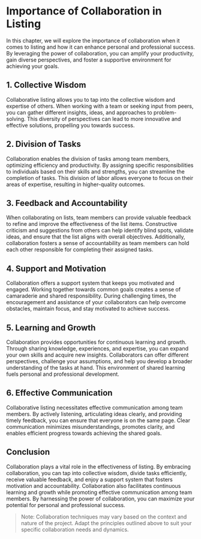 Importance of Collaboration in Listing
==================================================

In this chapter, we will explore the importance of collaboration when it comes to listing and how it can enhance personal and professional success. By leveraging the power of collaboration, you can amplify your productivity, gain diverse perspectives, and foster a supportive environment for achieving your goals.

**1. Collective Wisdom**
------------------------

Collaborative listing allows you to tap into the collective wisdom and expertise of others. When working with a team or seeking input from peers, you can gather different insights, ideas, and approaches to problem-solving. This diversity of perspectives can lead to more innovative and effective solutions, propelling you towards success.

**2. Division of Tasks**
------------------------

Collaboration enables the division of tasks among team members, optimizing efficiency and productivity. By assigning specific responsibilities to individuals based on their skills and strengths, you can streamline the completion of tasks. This division of labor allows everyone to focus on their areas of expertise, resulting in higher-quality outcomes.

**3. Feedback and Accountability**
----------------------------------

When collaborating on lists, team members can provide valuable feedback to refine and improve the effectiveness of the list items. Constructive criticism and suggestions from others can help identify blind spots, validate ideas, and ensure that the list aligns with overall objectives. Additionally, collaboration fosters a sense of accountability as team members can hold each other responsible for completing their assigned tasks.

**4. Support and Motivation**
-----------------------------

Collaboration offers a support system that keeps you motivated and engaged. Working together towards common goals creates a sense of camaraderie and shared responsibility. During challenging times, the encouragement and assistance of your collaborators can help overcome obstacles, maintain focus, and stay motivated to achieve success.

**5. Learning and Growth**
--------------------------

Collaboration provides opportunities for continuous learning and growth. Through sharing knowledge, experiences, and expertise, you can expand your own skills and acquire new insights. Collaborators can offer different perspectives, challenge your assumptions, and help you develop a broader understanding of the tasks at hand. This environment of shared learning fuels personal and professional development.

**6. Effective Communication**
------------------------------

Collaborative listing necessitates effective communication among team members. By actively listening, articulating ideas clearly, and providing timely feedback, you can ensure that everyone is on the same page. Clear communication minimizes misunderstandings, promotes clarity, and enables efficient progress towards achieving the shared goals.

Conclusion
----------

Collaboration plays a vital role in the effectiveness of listing. By embracing collaboration, you can tap into collective wisdom, divide tasks efficiently, receive valuable feedback, and enjoy a support system that fosters motivation and accountability. Collaboration also facilitates continuous learning and growth while promoting effective communication among team members. By harnessing the power of collaboration, you can maximize your potential for personal and professional success.
> Note: Collaboration techniques may vary based on the context and nature of the project. Adapt the principles outlined above to suit your specific collaboration needs and dynamics.
